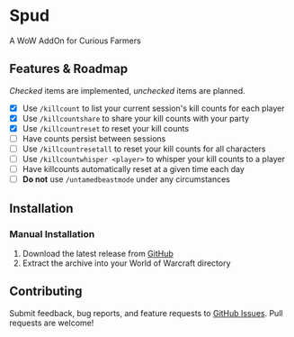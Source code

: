 # Spud

A WoW AddOn for Curious Farmers

## Features & Roadmap

_Checked_ items are implemented, _unchecked_ items are planned.

- [x] Use `/killcount` to list your current session's kill counts for each player
- [x] Use `/killcountshare` to share your kill counts with your party
- [x] Use `/killcountreset` to reset your kill counts
- [ ] Have counts persist between sessions
- [ ] Use `/killcountresetall` to reset your kill counts for all characters
- [ ] Use `/killcountwhisper <player>` to whisper your kill counts to a player
- [ ] Have killcounts automatically reset at a given time each day
- [ ] **Do not** use `/untamedbeastmode` under any circumstances

## Installation

<!-- ### CurseForge

Download the latest release from [CurseForge](#) (coming soon) -->

### Manual Installation

1. Download the latest release from [GitHub](/)
2. Extract the archive into your World of Warcraft directory

## Contributing

Submit feedback, bug reports, and feature requests to [GitHub Issues](/). Pull requests are welcome!
